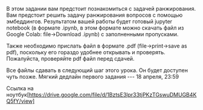 В этом задании вам предстоит познакомиться с задачей ранжирования. Вам предстоит решить задачу ранжирования вопросов с помощью эмбеддингов. Результатом вашей работы будет готовый jupyter notebook (в формате .ipynb, в этом формате можно скачать файл из Google Colab: file->Download .ipynb) с заполненными пропусками.

Также необходимо прислать файл в формате .pdf (file->print->save as pdf), поскольку его гораздо удобнее открывать и проверять. Пожалуйста, проверяйте pdf файл перед сдачей.

Все файлы сдавать в следующий шаг этого урока. Он будет доступен чуть позже. Мягкий дедлайн первого задания --- 18 апреля, 23:59

Ссылка на ноутбук[https://drive.google.com/file/d/1BztsE3lpr33tjPKzTGswuDMUGB4KQ5fY/view]
